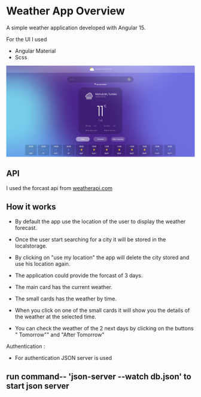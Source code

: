 # Weather App Overview

A simple weather application developed with Angular 15.

For the UI I used 
  - Angular Material
  - Scss 
  
<img src="src/assets/weather-app-overview-1.png" />

## API 

I used the forcast api from [weatherapi.com](https://www.weatherapi.com/)

## How it works

- By default the app use the location of the user to display the weather forecast.

- Once the user start searching for a city it will be stored in the localstorage.

- By clicking on "use my location" the app will delete the city stored and use his location again.

- The application could provide the forcast of 3 days.

- The main card has the current weather.
- The small cards has the weather by time.
- When you click on one of the small cards it will show you the details of the weather at the selected time.
- You can check the weather of the 2 next days by clicking on the buttons " Tomorrow"" and "After Tomorrow"

Authentication :
 - For authentication JSON server is used 
## run command-- 'json-server --watch db.json' to start json server